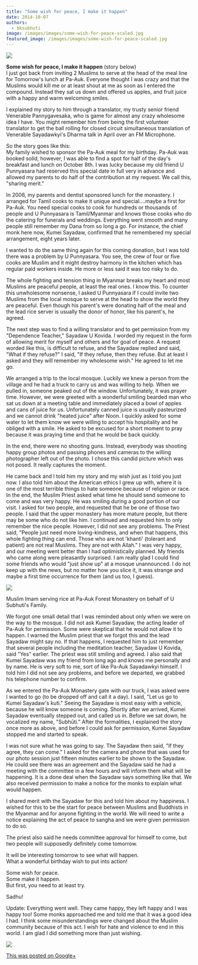 ```yaml
---
title: "Some wish for peace, I make it happen"
date: 2014-10-07
authors: 
  - bksubhuti
image: /images/images/some-wish-for-peace-scaled.jpg
featured_image: /images/images/some-wish-for-peace-scaled.jpg
---
```


![](/images/some-wish-for-peace-1024x449.jpg)

**Some wish for peace, I make it happen** (story below)  
I just got back from inviting 2 Muslims to serve at the head of the meal line for Tomorrow's lunch at Pa-Auk. Everyone thought I was crazy and that the Muslims would kill me or at least shout at me as soon as I entered the compound. Instead they sat us down and offered us apples, and fruit juice with a happy and warm welcoming smiles.

I explained my story to him through a translator, my trusty senior friend Venerable Pannygavesaka, who is game for almost any crazy wholesome idea I have. You might remember him from being the first volunteer translator to get the ball rolling for closed circuit simultaneous translation of Venerable Sayadawkyi's Dharma talk in April over an FM Microphone.

So the story goes like this:  
My family wished to sponsor the Pa-Auk meal for my birthday. Pa-Auk was booked solid, however, I was able to find a spot for half of the day's breakfast and lunch on October 8th. I was lucky because my old friend U Punnyasara had reserved this special date in full very in advance and allowed my parents to do half of the contribution at my request. We call this, "sharing merit."

In 2006, my parents and dentist sponsored lunch for the monastery. I arranged for Tamil cooks to make it unique and special....maybe a first for Pa-Auk. You need special cooks to cook for hundreds or thousands of people and U Punnyasara is Tamil/Myanmar and knows those cooks who do the catering for funerals and weddings. Everything went smooth and many people still remember my Dana from so long a go. For instance, the chief monk here now, Kumei Sayadaw, confirmed that he remembered my special arrangement, eight years later.

I wanted to do the same thing again for this coming donation, but I was told there was a problem by U Punnyasara. You see, the crew of four or five cooks are Muslim and it might destroy harmony in the kitchen which has regular paid workers inside. He more or less said it was too risky to do.

The whole fighting and tension thing in Myanmar breaks my heart and most Muslims are peaceful people, at least the real ones. I know this. To counter this unwholesome nonsense, I asked U Punnyasara if I could invite two Muslims from the local mosque to serve at the head to show the world they are peaceful. Even though his parent's were donating half of the meal and the lead rice server is usually the donor of honor, like his parent's, he agreed.

The next step was to find a willing translator and to get permission from my "Dependence Teacher," Sayadaw U Kovida. I worded my request in the form of allowing merit for myself and others and for goal of peace. A request worded like this, is difficult to refuse, and the Sayadaw replied and said, "What if they refuse?" I said, "If they refuse, then they refuse. But at least I asked and they will remember my wholesome wish." He agreed to let me go.

We arranged a trip to the local mosque. Luckily we knew a person from the village and he had a truck to carry us and was willing to help. When we pulled in, someone peaked out of the window. Unfortunately, it was prayer time. However, we were greeted with a wonderful smiling bearded man who sat us down at a meeting table and immediately placed a bowl of apples and cans of juice for us. Unfortunately canned juice is usually pasteurized and we cannot drink "heated juice" after Noon. I quickly asked for some water to let them know we were willing to accept his hospitality and he obliged with a smile. He asked to be excused for a short moment to pray because it was praying time and that he would be back quickly.

In the end, there were no shooting guns. Instead, everybody was shooting happy group photos and passing phones and cameras to the willing photographer left out of the photo. I chose this candid picture which was not posed. It really captures the moment.

He came back and I told him my story and my wish just as I told you just now. I also told him about the American ethics I grew up with, where it is one of the most terrible things to hate someone because of religion or race. In the end, the Muslim Priest asked what time he should send someone to come and was very happy. He was smiling during a good portion of our visit. I asked for two people, and requested that he be one of those two people. I said that the upper monastery has more mature people, but there may be some who do not like him. I continued and requested him to only remember the nice people. However, I did not see any problems. The Priest said, "People just need more loving-kindness, and when that happens, this whole fighting thing can end. Those who are not 'khanti' (tolerant and patient) are not real Muslims. They are not with Allah." I was very happy, and our meeting went better than I had optimistically planned. My friends who came along were pleasantly surprised. I am really glad I could find some friends who would "just show up" at a mosque unannounced. I do not keep up with the news, but no matter how you slice it, it was strange and maybe a first time occurrence for them (and us too, I guess).

![](/images/muslimgiverice-1024x1018.jpg)

Muslim Imam serving rice at Pa-Auk Forest Monastery on behalf of U Subhuti's Family.

We forgot one small detail that I was reminded about only when we were on the way to the mosque. I did not ask Kumei Sayadaw, the acting leader of Pa-Auk for permission. Some were skeptical that he would not allow it to happen. I warned the Muslim priest that we forgot this and the lead Sayadaw might say no. If that happens, I requested him to just remember that several people including the meditation teacher, Sayadaw U Kovida, said "Yes" earlier. The priest was still smiling and agreed. I also said that Kumei Sayadaw was my friend from long ago and knows me personally and by name. He is very soft to me, sort of like Pa-Auk Sayadawkyi himself. I told him I did not see any problems, and before we departed, we grabbed his telephone number to confirm.

As we entered the Pa-Auk Monastery gate with our truck, I was asked were I wanted to go (to be dropped off and call it a day). I said, "Let us go to Kumei Sayadaw's kuti." Seeing the Sayadaw is most easy with a vehicle, because he will know someone is coming. Shortly after we arrived, Kumei Sayadaw eventually stepped out, and called us in. Before we sat down, he vocalized my name, "Subhūti." After the formalities, I explained the story once more as above, and before I could ask for permission, Kumei Sayadaw stopped me and started to speak.

I was not sure what he was going to say. The Sayadaw then said, "If they agree, they can come." I asked for the camera and phone that was used for our photo session just fifteen minutes earlier to be shown to the Sayadaw. He could see there was an agreement and the Sayadaw said he had a meeting with the committee in a few hours and will inform them what will be happening. It is a done deal when the Sayadaw says something like that. We also received permission to make a notice for the monks to explain what would happen.

I shared merit with the Sayadaw for this and told him about my happiness. I wished for this to be the start for peace between Muslims and Buddhists in the Myanmar and for anyone fighting in the world. We will need to write a notice explaining the act of peace to sangha and we were given permission to do so.

The priest also said he needs committee approval for himself to come, but two people will supposedly definitely come tomorrow.

It will be interesting tomorrow to see what will happen.  
What a wonderful birthday wish to put into action!

Some wish for peace.  
Some make it happen.  
But first, you need to at least try.

Sadhu!

Update: Everything went well. They came happy, they left happy and I was happy too! Some monks approached me and told me that it was a good idea I had. I think some misunderstandings were changed about the Muslim community because of this act. I wish for hate and violence to end in this world. I am glad I did something more than just wishing.

![](https://lh4.googleusercontent.com/-ClhYmNQHgxw/VDPd5ixOEZI/AAAAAAAAKdk/XpzkNHJQHUs/w506-h750/14%2B-%2B1)

[This was posted on Google+](https://plus.google.com/+BhikkhuSubhuti/posts/9fcxWopEMZS)